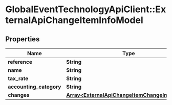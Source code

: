 # GlobalEventTechnologyApiClient::ExternalApiChangeItemInfoModel

## Properties
Name | Type | Description | Notes
------------ | ------------- | ------------- | -------------
**reference** | **String** |  | [optional] 
**name** | **String** |  | [optional] 
**tax_rate** | **String** |  | 
**accounting_category** | **String** |  | [optional] 
**changes** | [**Array&lt;ExternalApiChangeItemChangeInfoModel&gt;**](ExternalApiChangeItemChangeInfoModel.md) |  | [optional] 


